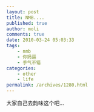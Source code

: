 ```yaml
---
layout: post
title: NMB....
published: true
author: moli
comments: true
date: 2010-03-24 05:03:33
tags:
    - nmb
    - 你妈逼
    - 手气不错
categories:
    - other
    - life
permalink: /archives/1280.html
---
```

大家自己去韵味这个吧&#8230;
  
[][1]

 [1]: http://huoxr.com/wp-content/uploads/2010/03/nmb.png
